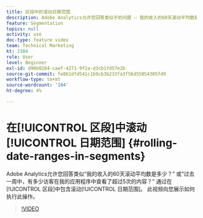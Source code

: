 ```yaml
---
title: 区段中的滚动日期范围
description: Adobe Analytics允许您回答类似于的问题 — 我的收入的60天滚动平均数是多少？ 或 — 过去一周中，有多少访客在我的应用程序中查看了超过5次的内容？ 在区段中包含滚动日期范围。 此视频向您展示如何执行此操作。
feature: Segmentation
topics: null
activity: use
doc-type: feature video
team: Technical Marketing
kt: 2304
role: User
level: Beginner
exl-id: d90b0284-caef-4271-9f2a-d3cb1fd57e2b
source-git-commit: fe861dfd541c1b9cb3b233fa3f56d55054305fd9
workflow-type: tm+mt
source-wordcount: '104'
ht-degree: 4%

---
```


# 在[!UICONTROL 区段]中滚动[!UICONTROL 日期范围] {#rolling-date-ranges-in-segments}

Adobe Analytics允许您回答类似“我的收入的60天滚动平均数是多少？” 或“过去一周中，有多少访客在我的应用程序中查看了超过5次的内容？” 通过在[!UICONTROL 区段]中包含滚动[!UICONTROL 日期范围]。 此视频向您展示如何执行此操作。

>[!VIDEO](https://video.tv.adobe.com/v/25403/?quality=12)

